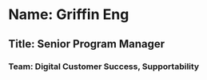 # Name: Griffin Eng
## Title: Senior Program Manager
### Team: Digital Customer Success, Supportability
